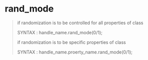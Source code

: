 # rand_mode

>if randomization is to be controlled for all properties of class
>
> SYNTAX : handle_name.rand_mode(0/1);
>
>if randomization is to be specific properties of class
>
>SYNTAX : handle_name.proerty_name.rand_mode(0/1);
